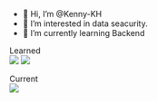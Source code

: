 - 👋 Hi, I’m @Kenny-KH
- 👀 I’m interested in data seacurity.
- 🌱 I’m currently learning Backend

Learned
<br/>
<img src="https://img.shields.io/badge/HTML-E34F26?style=flat-square&logo=html5&logoColor=white"/>
<img src="https://img.shields.io/badge/CSS-1572B6?style=flat-square&logo=css3&logoColor=white"/>

Current
<br/>
<img src="https://img.shields.io/badge/Js-#F7DF1E?style=flat-square&logo=javascript&logoColor=white"/>


<!---
Kenny-KH/Kenny-KH is a ✨ special ✨ repository because its `README.md` (this file) appears on your GitHub profile.
You can click the Preview link to take a look at your changes.
--->
